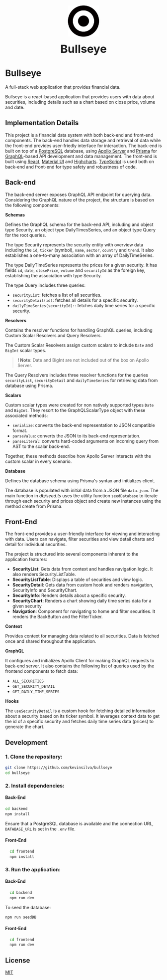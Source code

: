<p align="center"><img src="./frontend/src/assets/logo_black.svg" width="100"></p>
<p align="center"><strong ><span style="font-size: 36px;">Bullseye</span></strong></p>
<div align="center">

</div>

# Bullseye

A full-stack web application that provides financial data.

Bullseye is a react-based application that provides users with data about securities, including details such as a chart based on close price, volume and date.

## Implementation Details

This project is a financial data system with both back-end and front-end components. The back-end handles data storage and retrieval of data while the front-end provides user-friedly interface for interaction. The back-end is built on top of a [PostgreSQL](https://www.postgresql.org/) database, using [Apollo Server](https://www.apollographql.com/) and [Prisma](https://www.prisma.io/) for [GraphQL](https://graphql.org/)-based API development and data management. The front-end is built using [React](https://react.dev/), [Material UI](https://mui.com/) and [Highcharts](https://www.highcharts.com/). [TypeScript](https://www.typescriptlang.org/) is used both on back-end and front-end for type safety and robustness of code.

## Back-end

The back-end server exposes GraphQL API endpoint for querying data. Considering the GraphQL nature of the project, the structure is based on the following components:

 **Schemas**

Defines the GraphQL schema for the back-end API, including and object type Security, an object type DailyTimesSeries, and an object type Query for the root queries.

The type Security represents the security entity with overview data including the `id`, `ticker` (symbol), `name`, `sector`, `country` and `trend`. It also establishes a one-to-many association with an array of DailyTimeSeries.

The type DailyTimeSeries represents the prices for a given security. It has fields `id`, `date`, `closePrice`, `volume` and `securityId` as the foreign key, establishing the association with type Security.

The type Query includes three queries:
- `securityList`: fetches a list of all securities.
- `securityDetail(id)`: fetches all details for a specific security.
- `dailyTimeSeries(securityId):`: fetches daily time series for a specific security.

 **Resolvers**

Contains the resolver functions for handling GraphQL queries, including Custom Scalar Resolvers and Query Resolvers.

The Custom Scalar Resolvers assign custom scalars to include `Date` and `BigInt` scalar types.

> **! Note**:
> Date and BigInt are not included out of the box on Apollo Server.

The Query Resolvers includes three resolver functions for the queries `securityList`, `securityDetail` and `dailyTimeSeries` for retrieving data from database using Prisma.

 **Scalars**

Custom scalar types were created for non natively supported types `Date` and `BigInt`. They resort to the GraphQLScalarType object with these associated methods:

- `serialize`: converts the back-end representation to JSON compatible format.
- `parseValue`: converts the JSON to its back-end representation.
- `parseLiteral`: converts hard-coded arguments on incoming query from AST to the scalar back-end.

Together, these methods describe how Apollo Server interacts with the custom scalar in every scenario.

 **Database**

Defines the database schema using Prisma's syntax and initializes client.

The database is populated with initial data from a JSON file `data.json`. The main function in *db/seed.ts* uses the utility function `seedDatabase` to iterate through each security and prices object and create new instances using the method create from Prisma.

## Front-End

The front-end provides a user-friendly interface for viewing and interacting with data. Users can navigate, filter securities and view detail charts and detail for individual securities.

The project is structured into several components inherent to the application features:

- **SecurityList**: Gets data from context and handles navigation logic. It also renders SecurityListTable.
- **SecurityListTable**: Displays a table of securities and view logic.
- **SecurityDetail**: Gets data from custom hook and renders navigation, SecurityInfo and SecurityChart.
- **SecurityInfo**: Renders details about a specific security.
- **SecurityChart**: Renders a chart showing daily time series data for a given security
- **Navigation**: Component for navigating to home and filter securities. It renders the BackButton and the FilterTicker.


**Context**

Provides context for managing data related to all securities. Data is fetched once and shared throughout the application.

**GraphQL**

It configures and initializes Apollo Client for making GraphQL requests to back-end server. It also contains the following list of queries used by the frontend components to fetch data:

- `ALL_SECURITIES`
- `GET_SECURITY_DETAIL`
- `GET_DAILY_TIME_SERIES`

**Hooks**

The `useSecurityDetail` is a custom hook for fetching detailed information about a security based on its ticker symbol. It leverages context data to get the id of a specific security and fetches daily time series data (prices) to generate the chart.

## Development

### 1. Clone the repository:

```bash
git clone https://github.com/kevinsilva/bullseye
cd bullseye
```
### 2. Install dependencies:

#### Back-End

```bash
cd backend
npm install
```

Ensure that a PostgreSQL database is available and the connection URL, `DATABASE_URL` is set in the `.env` file.

#### Front-End

```bash
  cd frontend
  npm install
```

### 3. Run the application:

#### Back-End

```bash
  cd backend
  npm run dev
```

To seed the database:

```bash
npm run seedDB
```

#### Front-End

```bash
  cd frontend
  npm run dev
```

## License

[MIT](https://choosealicense.com/licenses/mit/)
